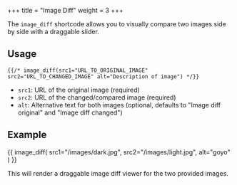 +++
title = "Image Diff"
weight = 3
+++

The `image_diff` shortcode allows you to visually compare two images side by side with a draggable slider.

## Usage

```
{{/* image_diff(src1="URL_TO_ORIGINAL_IMAGE" src2="URL_TO_CHANGED_IMAGE" alt="Description of image") */}}
```

- `src1`: URL of the original image (required)
- `src2`: URL of the changed/compared image (required)
- `alt`: Alternative text for both images (optional, defaults to "Image diff original" and "Image diff changed")

## Example

{{ image_diff(
    src1="/images/dark.jpg",
    src2="/images/light.jpg",
    alt="goyo"
) }}

This will render a draggable image diff viewer for the two provided images.
